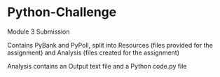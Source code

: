 # Python-Challenge
Module 3 Submission

Contains PyBank and PyPoll, split into Resources (files provided for the assignment) and Analysis (files created for the assignment)

Analysis contains an Output text file and a Python code.py file
